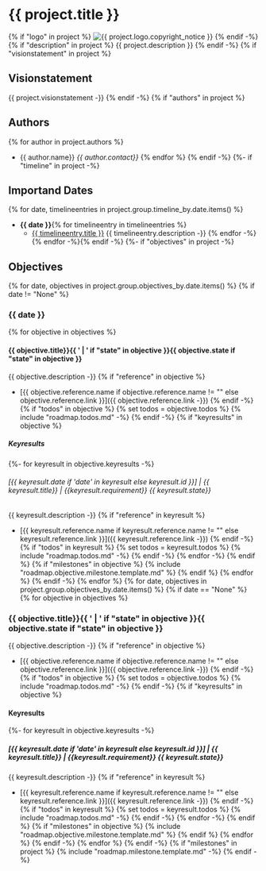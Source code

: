# {{ project.title }}
{% if "logo" in project %}
<img src="{{ project.logo.filename }}" alt="{{ project.logo.copyright_notice }}"/>
{% endif -%}
{% if "description" in project %}
{{ project.description }}
{% endif -%}
{% if "visionstatement" in project %}
## Visionstatement
{{ project.visionstatement -}}
{% endif -%}
{% if "authors" in project %}
## Authors
{% for author in project.authors %}
- {{ author.name}} *{{ author.contact}}*
{% endfor %}
{% endif -%}
{%- if "timeline" in project -%}
## Importand Dates
{% for date, timelineentries in project.group.timeline_by.date.items() %}
- **{{ date }}**{% for timelineentry in timelineentries %}
    - <u>{{ timelineentry.title }}</u>
      {{ timelineentry.description -}}
{% endfor -%}
{% endfor -%}{% endif -%}
{%- if "objectives" in project -%}
## Objectives
{% for date, objectives in project.group.objectives_by.date.items() %}
{% if date != "None" %}
### {{ date }}
{% for objective in objectives %}
#### {{ objective.title}}{{ ' | ' if "state" in objective }}{{ objective.state if "state" in objective }}
{{ objective.description -}}
{% if "reference" in objective %}
- [{{ objective.reference.name if objective.reference.name != "" else objective.reference.link }}]({{ objective.reference.link -}})
{% endif -%}
{% if "todos" in objective %}
{% set todos = objective.todos %}
{% include "roadmap.todos.md" -%}
{% endif -%}
{% if "keyresults" in objective %}
##### Keyresults
{%- for keyresult in objective.keyresults -%}
###### [{{ keyresult.date if 'date' in keyresult else keyresult.id  }}] | {{ keyresult.title}} | {{keyresult.requirement}} {{ keyresult.state}}
{{ keyresult.description -}}
{% if "reference" in keyresult %}
- [{{ keyresult.reference.name if keyresult.reference.name != "" else keyresult.reference.link }}]({{ keyresult.reference.link -}})
{% endif -%}
{% if "todos" in keyresult %}
{% set todos = keyresult.todos %}
{% include "roadmap.todos.md" -%}
{% endif -%}
{% endfor -%}
{% endif %}
{% if "milestones" in objective %}
{% include "roadmap.objective.milestone.template.md" %}
{% endif %}
{% endfor %}
{% endif -%}
{% endfor %}
{% for date, objectives in project.group.objectives_by.date.items() %}
{% if date == "None" %}
{% for objective in objectives %}
### {{ objective.title}}{{ ' | ' if "state" in objective }}{{ objective.state if "state" in objective }}
{{ objective.description -}}
{% if "reference" in objective %}
- [{{ objective.reference.name if objective.reference.name != "" else objective.reference.link }}]({{ objective.reference.link -}})
{% endif -%}
{% if "todos" in objective %}
{% set todos = objective.todos %}
{% include "roadmap.todos.md" -%}
{% endif -%}
{% if "keyresults" in objective %}
#### Keyresults
{%- for keyresult in objective.keyresults -%}
##### [{{ keyresult.date if 'date' in keyresult else keyresult.id  }}] | {{ keyresult.title}} | {{keyresult.requirement}} {{ keyresult.state}}
{{ keyresult.description -}}
{% if "reference" in keyresult %}
- [{{ keyresult.reference.name if keyresult.reference.name != "" else keyresult.reference.link }}]({{ keyresult.reference.link -}})
{% endif -%}
{% if "todos" in keyresult %}
{% set todos = keyresult.todos %}
{% include "roadmap.todos.md" -%}
{% endif -%}
{% endfor -%}
{% endif %}
{% if "milestones" in objective %}
{% include "roadmap.objective.milestone.template.md" %}
{% endif %}
{% endfor %}
{% endif -%}
{% endfor %}
{% endif -%}
{% if "milestones" in project %}
{% include "roadmap.milestone.template.md" -%}
{% endif -%}